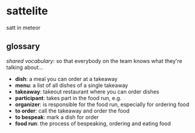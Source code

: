 # sattelite

satt in meteor


## glossary

_shared vocabulary_: so that everybody on the team knows what they're talking about...

- **dish**: a meal you can order at a takeaway
- **menu**: a list of all dishes of a single takeaway
- **takeaway**: takeout restaurant where you can order dishes
- **participant**: takes part in the food run, e.g. 
- **organizer**: is responsible for the food run, especially for ordering food 
- **to order**: call the takeaway and order the food
- **to bespeak**: mark a dish for order
- **food run**: the process of bespeaking, ordering and eating food
